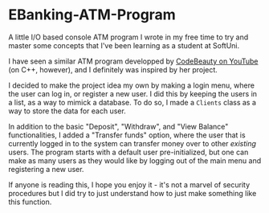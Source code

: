 # EBanking-ATM-Program

A little I/O based console ATM program I wrote in my free time to try and master some concepts that I've been learning as a student at SoftUni.

I have seen a similar ATM program developped by [CodeBeauty on YouTube](https://www.youtube.com/@CodeBeauty) (on C++, however), and I definitely was inspired by her project. 

I decided to make the project idea my own by making a login menu, where the user can log in, or register a new user. I did this by keeping the users in a list, as a way to mimick a database. To do so, I made a `Clients` class as a way to store the data for each user.

In addition to the basic "Deposit", "Withdraw", and "View Balance" functionalities, I added a "Transfer funds" option, where the user that is currently logged in to the system can transfer money over to other *existing* users. The program starts with a default user pre-initialized, but one can make as many users as they would like by logging out of the main menu and registering a new user.

If anyone is reading this, I hope you enjoy it - it's not a marvel of security procedures but I did try to just understand how to just make something like this function.

